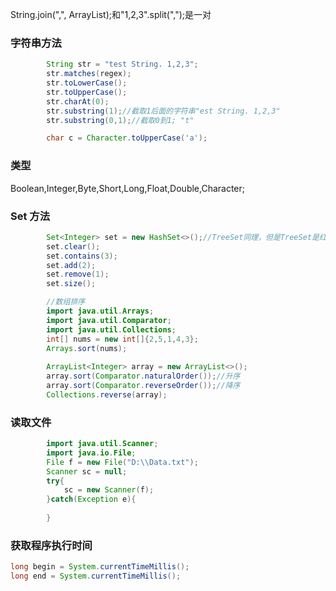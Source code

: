 String.join(",", ArrayList);和"1,2,3".split(",");是一对  
### 字符串方法
```java
        String str = "test String. 1,2,3";
        str.matches(regex);
        str.toLowerCase();
        str.toUpperCase();
        str.charAt(0);
        str.substring(1);//截取1后面的字符串"est String. 1,2,3"
        str.substring(0,1);//截取0到1; "t"

        char c = Character.toUpperCase('a');
```
### 类型
Boolean,Integer,Byte,Short,Long,Float,Double,Character;
### Set 方法
```java
        Set<Integer> set = new HashSet<>();//TreeSet同理，但是TreeSet是红黑树，已经排好顺序
        set.clear();
        set.contains(3);
        set.add(2);
        set.remove(1);
        set.size();
```
```java
        //数组排序
        import java.util.Arrays;
        import java.util.Comparator;
        import java.util.Collections;
        int[] nums = new int[]{2,5,1,4,3};
        Arrays.sort(nums);
        
        ArrayList<Integer> array = new ArrayList<>();
        array.sort(Comparator.naturalOrder());//升序
        array.sort(Comparator.reverseOrder());//降序
        Collections.reverse(array);
```
      
### 读取文件
```java
        import java.util.Scanner;
        import java.io.File;
        File f = new File("D:\\Data.txt");
        Scanner sc = null;
        try{
            sc = new Scanner(f);
        }catch(Exception e){
        
        }
```
### 获取程序执行时间

```java
long begin = System.currentTimeMillis();
long end = System.currentTimeMillis();
```
